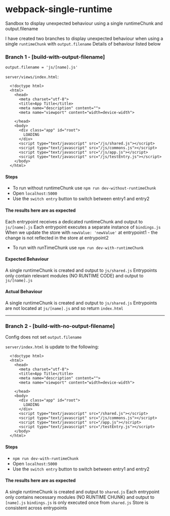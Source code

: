 # webpack-single-runtime
Sandbox to display unexpected behaviour using a single runtimeChunk and output.filename

I have created two branches to display unexpected behaviour when using a single `runtimeChunk` with `output.filename`
Details of behaviour listed below

### Branch 1 - [build-with-output-filename]
`output.filename = 'js/[name].js'`

`server/views/index.html`:
```
  <!doctype html>
  <html>
    <head>
      <meta charset="utf-8">
      <title>App Title</title>
      <meta name="description" content="">
      <meta name="viewport" content="width=device-width">

    </head>
    <body>
      <div class="app" id="root">
        LOADING
      </div>
      <script type="text/javascript" src="/js/shared.js"></script>
      <script type="text/javascript" src="/js/commons.js"></script>
      <script type="text/javascript" src="/js/app.js"></script>
      <script type="text/javascript" src="/js/testEntry.js"></script>
    </body>
  </html>
```

#### Steps
  - To run without runtimeChunk use `npm run dev-without-runtimeChunk`
  - Open `localhost:5000` 
  - Use the `switch entry` button to switch between entry1 and entry2
  
#### The results here are as expected
Each entrypoint receives a dedicated runtimeChunk and output to `js/[name].js` 
Each entrypoint executes a separate instance of `bindings.js` 
When we update the store with `newValue: 'newValue'` at entrypoint1 - the change is not reflected in the store at entrypoint2

  - To run with runTimeChunk use `npm run dev-with-runtimeChunk`

#### Expected Behaviour
A single runtimeChunk is created and output to `js/shared.js`
Entrypoints only contain relevant modules (NO RUNTIME CODE) and output to `js/[name].js`

#### Actual Behaviour
A single runtimeChunk is created and output to `js/shared.js`
Entrypoints are not located at `js/[name].js` and so return `index.html`



------


### Branch 2 - [build-with-no-output-filename]

Config does not set `output.filename`

`server/index.html` is update to the following:
```
  <!doctype html>
  <html>
    <head>
      <meta charset="utf-8">
      <title>App Title</title>
      <meta name="description" content="">
      <meta name="viewport" content="width=device-width">

    </head>
    <body>
      <div class="app" id="root">
        LOADING
      </div>
      <script type="text/javascript" src="/shared.js"></script>
      <script type="text/javascript" src="/js/commons.js"></script>
      <script type="text/javascript" src="/app.js"></script>
      <script type="text/javascript" src="/testEntry.js"></script>
    </body>
  </html>
```

#### Steps
  - `npm run dev-with-runtimeChunk`
  - Open `localhost:5000` 
  - Use the `switch entry` button to switch between entry1 and entry2
  
#### The results here are as expected
A single runtimeChunk is created and output to `shared.js`
Each entrypoint only contains necessary modules (NO RUNTIME CHUNK) and output to `[name].js` 
`bindings.js` is only executed once from `shared.js`
Store is consistent across entrypoints
